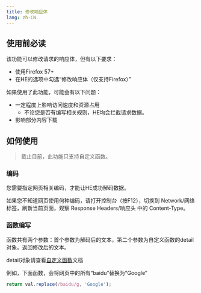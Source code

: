```yaml
---
title: 修改响应体
lang: zh-CN
---
```


## 使用前必读

该功能可以修改请求的响应体，但有以下要求：
* 使用Firefox 57+
* 在HE的选项中勾选“修改响应体（仅支持Firefox）”

如果使用了此功能，可能会有以下问题：
* 一定程度上影响访问速度和资源占用
  * 不论您是否有编写相关规则，HE均会拦截请求数据。
* 影响部分内容下载

## 如何使用

> 截止目前，此功能只支持自定义函数。

### 编码
您需要指定网页相关编码，才能让HE成功解码数据。

如果您不知道网页使用何种编码，请打开控制台（按F12），切换到 Network/网络 标签，刷新当前页面，观察 Response Headers/响应头 中的 Content-Type。

### 函数编写
函数共有两个参数：首个参数为解码后的文本，第二个参数为自定义函数的detail对象。返回修改后的文本。

detail对象请查看[自定义函数](custom-function.md)文档

例如，下面函数，会将网页中的所有“baidu”替换为“Google”
```js
return val.replace(/baidu/g, 'Google');
```